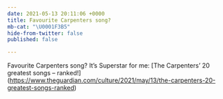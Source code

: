 ```yaml
---
date: 2021-05-13 20:11:06 +0000
title: Favourite Carpenters song?
mb-cat: "\U0001F3B5"
hide-from-twitter: false
published: false

---
```

Favourite Carpenters song? It’s Superstar for me: \[The Carpenters’ 20 greatest songs – ranked!\](https://www.theguardian.com/culture/2021/may/13/the-carpenters-20-greatest-songs-ranked)